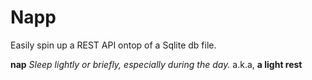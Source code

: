 Napp
====

Easily spin up a REST API ontop of a Sqlite db file.

**nap** *Sleep lightly or briefly, especially during the day.* a.k.a, **a light rest**

